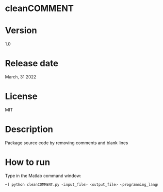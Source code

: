 # cleanCOMMENT

# Version

1.0

# Release date

March, 31 2022

# License

MIT

# Description

Package source code by removing comments and blank lines

# How to run

Type in the Matlab command window:

```sh
~] python cleanCOMMENT.py <input_file> <output_file> <programming_language> <Enter>
```


